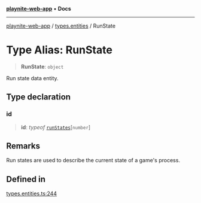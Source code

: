 [**playnite-web-app**](../../README.md) • **Docs**

***

[playnite-web-app](../../README.md) / [types.entities](../README.md) / RunState

# Type Alias: RunState

> **RunState**: `object`

Run state data entity.

## Type declaration

### id

> **id**: *typeof* [`runStates`](../variables/runStates.md)\[`number`\]

## Remarks

Run states are used to describe the current state of a game's process.

## Defined in

[types.entities.ts:244](https://github.com/andrew-codes/playnite-web/blob/f4f93dbaaba3b2b294ae3eee4694c54b5bfdbbd7/apps/playnite-web/src/server/data/types.entities.ts#L244)
